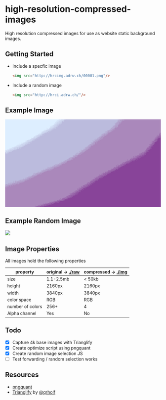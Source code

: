# high-resolution-compressed-images
High resolution compressed images for use as website static background images.

## Getting Started
- Include a specfic image
  ```HTML
  <img src="http://hrcimg.adrw.ch/00001.png"/>
  ```

- Include a random image
  ```HTML
  <img src="http://hrci.adrw.ch/"/>
  ```

## Example Image
![](./img/00001c.png)

## Example Random Image
![](http://hrci.adrw.ch/)

## Image Properties
All images hold the following properties

| property | original -> [./raw](./raw) | compressed -> [./img](./img) | 
|---|---|---|
| size | 1.1-2.5mb | < 50kb |
| height | 2160px | 2160px |
| width | 3840px | 3840px |
| color space | RGB | RGB |
| number of colors | 256+ | 4 |
| Alpha channel | Yes | No |

## Todo
- [x] Capture 4k base images with Trianglify
- [x] Create optimize script using pngquant
- [x] Create random image selection JS
- [ ] Test forwarding / random selection works

## Resources
- [pngquant](https://github.com/kornelski/pngquant)
- [Trianglify](https://github.com/qrohlf/trianglify) by [@qrholf](http://qrohlf.com/)